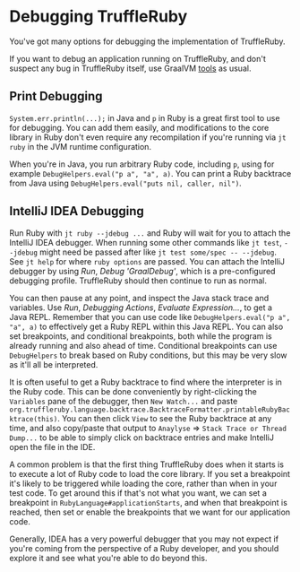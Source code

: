 # Debugging TruffleRuby

You've got many options for debugging the implementation of TruffleRuby.

If you want to debug an application running on TruffleRuby, and don't suspect
any bug in TruffleRuby itself, use GraalVM [tools](../user/tools.md) as usual.

## Print Debugging

`System.err.println(...);` in Java and `p` in Ruby is a great first tool to use for
debugging. You can add them easily, and modifications to the core library in
Ruby don't even require any recompilation if you're running via `jt ruby` in
the JVM runtime configuration.

When you're in Java, you run arbitrary Ruby code, including `p`, using for
example `DebugHelpers.eval("p a", "a", a)`. You can print a Ruby backtrace
from Java using `DebugHelpers.eval("puts nil, caller, nil")`.

## IntelliJ IDEA Debugging

Run Ruby with `jt ruby --jdebug ...` and Ruby will wait for you to attach
the IntelliJ IDEA debugger. When running some other commands like `jt test`,
`--jdebug` might need be passed after like `jt test some/spec -- --jdebug`.
See `jt help` for where `ruby options` are passed.
You can attach the IntelliJ debugger by using *Run*, *Debug 'GraalDebug'*,
which is a pre-configured debugging profile. TruffleRuby should then continue to
run as normal.

You can then pause at any point, and inspect the Java stack trace and variables.
Use *Run*, *Debugging Actions*, *Evaluate Expression...*, to get a Java REPL.
Remember that you can use code like `DebugHelpers.eval("p a", "a", a)` to effectively
get a Ruby REPL within this Java REPL. You can also set breakpoints, and
conditional breakpoints, both while the program is already running and also
ahead of time. Conditional breakpoints can use `DebugHelpers` to break based on
Ruby conditions, but this may be very slow as it'll all be interpreted.

It is often useful to get a Ruby backtrace to find where the interpreter is in the Ruby code.
This can be done conveniently by right-clicking the `Variables` pane of the debugger, then
`New Watch...` and paste `org.truffleruby.language.backtrace.BacktraceFormatter.printableRubyBacktrace(this)`.
You can then click `View` to see the Ruby backtrace at any time, and also copy/paste that output to
`Anaylyse` => `Stack Trace or Thread Dump...` to be able to simply click on backtrace entries
and make IntelliJ open the file in the IDE.

A common problem is that the first thing TruffleRuby does when it starts
is to execute a lot of Ruby code to load the core library. If you set a
breakpoint it's likely to be triggered while loading the core, rather than
when in your test code. To get around this if that's not what you want, we can
set a breakpoint in `RubyLanguage#applicationStarts`, and when that breakpoint is reached,
then set or enable the breakpoints that we want for our application code.

Generally, IDEA has a very powerful debugger that you may not expect if you're
coming from the perspective of a Ruby developer, and you should explore it and
see what you're able to do beyond this.
